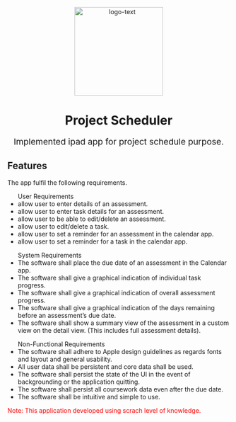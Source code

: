 <p align="center">
    <img style="display:block;text-align:center" src="FinancialCalApp2/FinancialCalApp2/Images.xcassets/icon_Financial_Calculator.imageset/icon_Financial_Calculator.png" alt="logo-text" width="200">
    <h1 align="center">Project Scheduler</h1>
    <p align="center" style="font-size: 1.2rem;">Implemented ipad app for project schedule purpose.</p>
</p>

<h2>Features</h2>

<p>The app fulfil the following requirements.</p>

<ul>User Requirements
<li>allow user to enter details of an assessment.</li>
<li>allow user to enter task details for an assessment.</li>
<li>allow user to be able to edit/delete an assessment.</li>
<li>allow user to edit/delete a task.</li>
<li>allow user to set a reminder for an assessment in the calendar app.</li>
<li>allow user to set a reminder for a task in the calendar app.</li>
</ul>

<ul>System Requirements 
<li>The software shall place the due date of an assessment in the Calendar app.</li>
<li>The software shall give a graphical indication of individual task progress.</li>
<li>The software shall give a graphical indication of overall assessment progress.</li>
<li>The software shall give a graphical indication of the days remaining before an assessment’s due date.</li>
<li>The software shall show a summary view of the assessment in a custom view on the detail view. (This includes full assessment details).</li>
</ul>

<ul>Non-Functional Requirements
<li>The software shall adhere to Apple design guidelines as regards fonts and layout and general usability.</li>
<li>All user data shall be persistent and core data shall be used.</li>
<li>The software shall persist the state of the UI in the event of backgrounding or the application quitting.</li>
<li>The software shall persist all coursework data even after the due date.</li>
<li>The software shall be intuitive and simple to use.</li>
</ul>

<p style="color:red;">Note: This application developed using scrach level of knowledge.</p>
